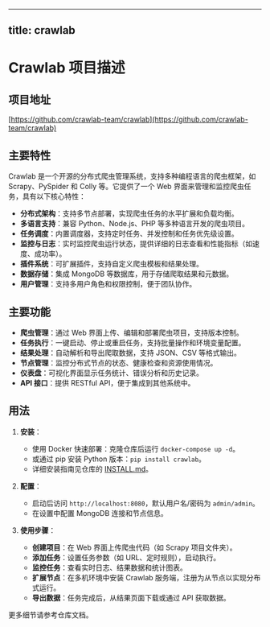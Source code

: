 
---
title: crawlab
---

# Crawlab 项目描述

## 项目地址
[https://github.com/crawlab-team/crawlab](https://github.com/crawlab-team/crawlab)

## 主要特性
Crawlab 是一个开源的分布式爬虫管理系统，支持多种编程语言的爬虫框架，如 Scrapy、PySpider 和 Colly 等。它提供了一个 Web 界面来管理和监控爬虫任务，具有以下核心特性：
- **分布式架构**：支持多节点部署，实现爬虫任务的水平扩展和负载均衡。
- **多语言支持**：兼容 Python、Node.js、PHP 等多种语言开发的爬虫项目。
- **任务调度**：内置调度器，支持定时任务、并发控制和任务优先级设置。
- **监控与日志**：实时监控爬虫运行状态，提供详细的日志查看和性能指标（如速度、成功率）。
- **插件系统**：可扩展插件，支持自定义爬虫模板和结果处理。
- **数据存储**：集成 MongoDB 等数据库，用于存储爬取结果和元数据。
- **用户管理**：支持多用户角色和权限控制，便于团队协作。

## 主要功能
- **爬虫管理**：通过 Web 界面上传、编辑和部署爬虫项目，支持版本控制。
- **任务执行**：一键启动、停止或重启任务，支持批量操作和环境变量配置。
- **结果处理**：自动解析和导出爬取数据，支持 JSON、CSV 等格式输出。
- **节点管理**：监控分布式节点的状态、健康检查和资源使用情况。
- **仪表盘**：可视化界面显示任务统计、错误分析和历史记录。
- **API 接口**：提供 RESTful API，便于集成到其他系统中。

## 用法
1. **安装**：
   - 使用 Docker 快速部署：克隆仓库后运行 `docker-compose up -d`。
   - 或通过 pip 安装 Python 版本：`pip install crawlab`。
   - 详细安装指南见仓库的 [INSTALL.md](https://github.com/crawlab-team/crawlab/blob/master/INSTALL.md)。

2. **配置**：
   - 启动后访问 `http://localhost:8080`，默认用户名/密码为 `admin/admin`。
   - 在设置中配置 MongoDB 连接和节点信息。

3. **使用步骤**：
   - **创建项目**：在 Web 界面上传爬虫代码（如 Scrapy 项目文件夹）。
   - **添加任务**：设置任务参数（如 URL、定时规则），启动执行。
   - **监控任务**：查看实时日志、结果数据和统计图表。
   - **扩展节点**：在多机环境中安装 Crawlab 服务端，注册为从节点以实现分布式运行。
   - **导出数据**：任务完成后，从结果页面下载或通过 API 获取数据。

更多细节请参考仓库文档。